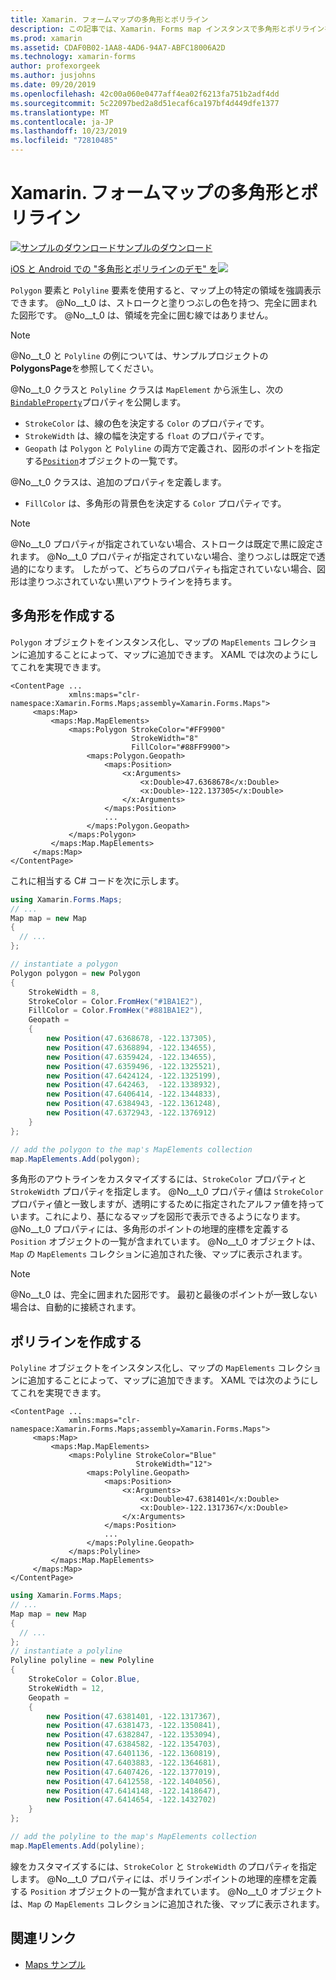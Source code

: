 ```yaml
---
title: Xamarin. フォームマップの多角形とポリライン
description: この記事では、Xamarin. Forms map インスタンスで多角形とポリラインを作成する方法について説明します。
ms.prod: xamarin
ms.assetid: CDAF0B02-1AA8-4AD6-94A7-ABFC18006A2D
ms.technology: xamarin-forms
author: profexorgeek
ms.author: jusjohns
ms.date: 09/20/2019
ms.openlocfilehash: 42c00a060e0477aff4ea02f6213fa751b2adf4dd
ms.sourcegitcommit: 5c22097bed2a8d51ecaf6ca197bf4d449dfe1377
ms.translationtype: MT
ms.contentlocale: ja-JP
ms.lasthandoff: 10/23/2019
ms.locfileid: "72810485"
---
```

# <a name="xamarinforms-map-polygons-and-polylines"></a>Xamarin. フォームマップの多角形とポリライン

[![サンプルのダウンロード](~/media/shared/download.png)サンプルのダウンロード](https://docs.microsoft.com/samples/xamarin/xamarin-forms-samples/workingwithmaps)

[iOS と Android での "多角形とポリラインのデモ" を![](polygons-images/polygon-app-cropped.png)](polygons-images/polygon-app.png#lightbox)

`Polygon` 要素と `Polyline` 要素を使用すると、マップ上の特定の領域を強調表示できます。 @No__t_0 は、ストロークと塗りつぶしの色を持つ、完全に囲まれた図形です。 @No__t_0 は、領域を完全に囲む線ではありません。

> [!NOTE]
> @No__t_0 と `Polyline` の例については、サンプルプロジェクトの**PolygonsPage**を参照してください。

@No__t_0 クラスと `Polyline` クラスは `MapElement` から派生し、次の[`BindableProperty`](xref:Xamarin.Forms.BindableProperty)プロパティを公開します。

- `StrokeColor` は、線の色を決定する `Color` のプロパティです。
- `StrokeWidth` は、線の幅を決定する `float` のプロパティです。
- `Geopath` は `Polygon` と `Polyline` の両方で定義され、図形のポイントを指定する[`Position`](xref:Xamarin.Forms.Maps.Position)オブジェクトの一覧です。

@No__t_0 クラスは、追加のプロパティを定義します。

- `FillColor` は、多角形の背景色を決定する `Color` プロパティです。

> [!NOTE]
> @No__t_0 プロパティが指定されていない場合、ストロークは既定で黒に設定されます。 @No__t_0 プロパティが指定されていない場合、塗りつぶしは既定で透過的になります。 したがって、どちらのプロパティも指定されていない場合、図形は塗りつぶされていない黒いアウトラインを持ちます。

## <a name="create-a-polygon"></a>多角形を作成する

`Polygon` オブジェクトをインスタンス化し、マップの `MapElements` コレクションに追加することによって、マップに追加できます。 XAML では次のようにしてこれを実現できます。

```xaml
<ContentPage ...
             xmlns:maps="clr-namespace:Xamarin.Forms.Maps;assembly=Xamarin.Forms.Maps">
     <maps:Map>
         <maps:Map.MapElements>
             <maps:Polygon StrokeColor="#FF9900"
                           StrokeWidth="8"
                           FillColor="#88FF9900">
                 <maps:Polygon.Geopath>
                     <maps:Position>
                         <x:Arguments>
                             <x:Double>47.6368678</x:Double>
                             <x:Double>-122.137305</x:Double>
                         </x:Arguments>
                     </maps:Position>
                     ...
                 </maps:Polygon.Geopath>
             </maps:Polygon>
         </maps:Map.MapElements>
     </maps:Map>
</ContentPage>
```

これに相当する C# コードを次に示します。

```csharp
using Xamarin.Forms.Maps;
// ...
Map map = new Map
{
  // ...
};

// instantiate a polygon
Polygon polygon = new Polygon
{
    StrokeWidth = 8,
    StrokeColor = Color.FromHex("#1BA1E2"),
    FillColor = Color.FromHex("#881BA1E2"),
    Geopath =
    {
        new Position(47.6368678, -122.137305),
        new Position(47.6368894, -122.134655),
        new Position(47.6359424, -122.134655),
        new Position(47.6359496, -122.1325521),
        new Position(47.6424124, -122.1325199),
        new Position(47.642463,  -122.1338932),
        new Position(47.6406414, -122.1344833),
        new Position(47.6384943, -122.1361248),
        new Position(47.6372943, -122.1376912)
    }
};

// add the polygon to the map's MapElements collection
map.MapElements.Add(polygon);
```

多角形のアウトラインをカスタマイズするには、`StrokeColor` プロパティと `StrokeWidth` プロパティを指定します。 @No__t_0 プロパティ値は `StrokeColor` プロパティ値と一致しますが、透明にするために指定されたアルファ値を持っています。これにより、基になるマップを図形で表示できるようになります。 @No__t_0 プロパティには、多角形のポイントの地理的座標を定義する `Position` オブジェクトの一覧が含まれています。 @No__t_0 オブジェクトは、`Map` の `MapElements` コレクションに追加された後、マップに表示されます。

> [!NOTE]
> @No__t_0 は、完全に囲まれた図形です。 最初と最後のポイントが一致しない場合は、自動的に接続されます。

## <a name="create-a-polyline"></a>ポリラインを作成する

`Polyline` オブジェクトをインスタンス化し、マップの `MapElements` コレクションに追加することによって、マップに追加できます。 XAML では次のようにしてこれを実現できます。

```xaml
<ContentPage ...
             xmlns:maps="clr-namespace:Xamarin.Forms.Maps;assembly=Xamarin.Forms.Maps">
     <maps:Map>
         <maps:Map.MapElements>
             <maps:Polyline StrokeColor="Blue"
                            StrokeWidth="12">
                 <maps:Polyline.Geopath>
                     <maps:Position>
                         <x:Arguments>
                             <x:Double>47.6381401</x:Double>
                             <x:Double>-122.1317367</x:Double>
                         </x:Arguments>
                     </maps:Position>
                     ...
                 </maps:Polyline.Geopath>
             </maps:Polyline>
         </maps:Map.MapElements>
     </maps:Map>
</ContentPage>
```

```csharp
using Xamarin.Forms.Maps;
// ...
Map map = new Map
{
  // ...
};
// instantiate a polyline
Polyline polyline = new Polyline
{
    StrokeColor = Color.Blue,
    StrokeWidth = 12,
    Geopath =
    {
        new Position(47.6381401, -122.1317367),
        new Position(47.6381473, -122.1350841),
        new Position(47.6382847, -122.1353094),
        new Position(47.6384582, -122.1354703),
        new Position(47.6401136, -122.1360819),
        new Position(47.6403883, -122.1364681),
        new Position(47.6407426, -122.1377019),
        new Position(47.6412558, -122.1404056),
        new Position(47.6414148, -122.1418647),
        new Position(47.6414654, -122.1432702)
    }
};

// add the polyline to the map's MapElements collection
map.MapElements.Add(polyline);
```

線をカスタマイズするには、`StrokeColor` と `StrokeWidth` のプロパティを指定します。 @No__t_0 プロパティには、ポリラインポイントの地理的座標を定義する `Position` オブジェクトの一覧が含まれています。 @No__t_0 オブジェクトは、`Map` の `MapElements` コレクションに追加された後、マップに表示されます。

## <a name="related-links"></a>関連リンク

- [Maps サンプル](https://docs.microsoft.com/samples/xamarin/xamarin-forms-samples/workingwithmaps)
